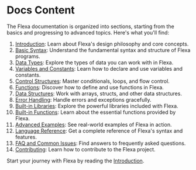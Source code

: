 # Docs Content

The Flexa documentation is organized into sections, starting from the basics and progressing to advanced topics. Here's what you'll find:

1. [Introduction](introduction): Learn about Flexa's design philosophy and core concepts.
2. [Basic Syntax](basic-syntax): Understand the fundamental syntax and structure of Flexa programs.
3. [Data Types](data-types): Explore the types of data you can work with in Flexa.
4. [Variables and Constants](variables-and-constants): Learn how to declare and use variables and constants.
5. [Control Structures](control-structures): Master conditionals, loops, and flow control.
6. [Functions](function): Discover how to define and use functions in Flexa.
7. [Data Structures](data-structures): Work with arrays, structs, and other data structures.
8. [Error Handling](error-handling): Handle errors and exceptions gracefully.
9. [Built-in Libraries](built-in-libraries): Explore the powerful libraries included with Flexa.
10. [Built-in Functions](built-in-functions): Learn about the essential functions provided by Flexa.
11. [Advanced Examples](advanced-xamples): See real-world examples of Flexa in action.
12. [Language Reference](language-reference): Get a complete reference of Flexa's syntax and features.
13. [FAQ and Common Issues](faq-and-common-issues): Find answers to frequently asked questions.
14. [Contributing](contributing): Learn how to contribute to the Flexa project.

Start your journey with Flexa by reading the [Introduction](introduction).
